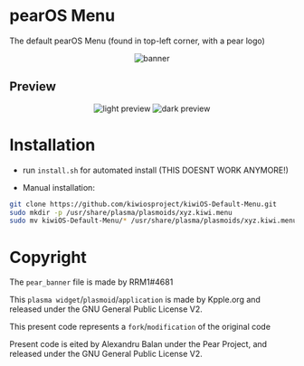 # pearOS Menu
The default pearOS Menu (found in top-left corner, with a pear logo)
<p align="center">
    <img src="screenshots/pear_banner.png" alt="banner">
</p>

## Preview

<p align="center">
    <img src="screenshots/light_kppleMenu.png" alt="light preview"> <img src="screenshots/dark_kppleMenu.png" alt="dark preview">
</p>

# Installation
* run `install.sh` for automated install (THIS DOESNT WORK ANYMORE!)

* Manual installation:

```bash
git clone https://github.com/kiwiosproject/kiwiOS-Default-Menu.git
sudo mkdir -p /usr/share/plasma/plasmoids/xyz.kiwi.menu
sudo mv kiwiOS-Default-Menu/* /usr/share/plasma/plasmoids/xyz.kiwi.menu
```

# Copyright

The `pear_banner` file is made by RRM1#4681

This `plasma widget`/`plasmoid`/`application` is made by Kpple.org and released under the GNU General Public License V2.

This present code represents a `fork`/`modification` of the original code

Present code is eited by Alexandru Balan under the Pear Project, and released under the GNU General Public License V2.
